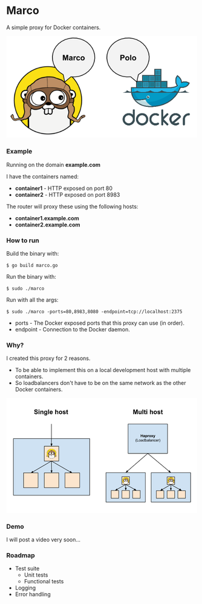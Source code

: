 Marco
=====

A simple proxy for Docker containers.

![Overview](/docs/overview.png "Overview")

### Example

Running on the domain **example.com**

I have the containers named:
* **container1** - HTTP exposed on port 80
* **container2** - HTTP exposed on port 8983

The router will proxy these using the following hosts:
* **container1.example.com**
* **container2.example.com**

### How to run

Build the binary with:

```
$ go build marco.go
```

Run the binary with:

```
$ sudo ./marco
```

Run with all the args:

```
$ sudo ./marco -ports=80,8983,8080 -endpoint=tcp://localhost:2375
```

* ports - The Docker exposed ports that this proxy can use (in order).
* endpoint - Connection to the Docker daemon.

### Why?

I created this proxy for 2 reasons.
* To be able to implement this on a local development host with multiple containers.
* So loadbalancers don't have to be on the same network as the other Docker containers.

![Why](/docs/why.png "Why")

### Demo

I will post a video very soon...

### Roadmap

* Test suite
  * Unit tests
  * Functional tests
* Logging
* Error handling
